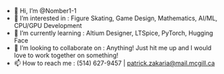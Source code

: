 - 👋 Hi, I’m @Nomber1-1
- 👀 I’m interested in : Figure Skating, Game Design, Mathematics, AI/ML, CPU/GPU Development
- 🌱 I’m currently learning : Altium Designer, LTSpice, PyTorch, Hugging Face
- 💞️ I’m looking to collaborate on : Anything! Just hit me up and I would love to work together on something!
- 📫 How to reach me : (514) 627-9457 | patrick.zakaria@mail.mcgill.ca

<!---
Nomber1-1/Nomber1-1 is a ✨ special ✨ repository because its `README.md` (this file) appears on your GitHub profile.
You can click the Preview link to take a look at your changes.
--->
